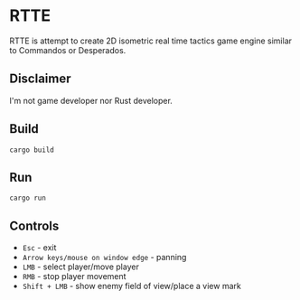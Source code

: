# RTTE
RTTE is attempt to create 2D isometric real time tactics game engine similar to Commandos or Desperados.

## Disclaimer
I'm not game developer nor Rust developer.

## Build
```cargo build```

## Run
```cargo run```

## Controls
- ```Esc``` - exit
- ```Arrow keys/mouse on window edge``` - panning
- ```LMB``` - select player/move player
- ```RMB``` - stop player movement
- ```Shift + LMB``` - show enemy field of view/place a view mark
